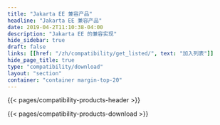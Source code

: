 ```yaml
---
title: "Jakarta EE 兼容产品"
headline: "Jakarta EE 兼容产品"
date: 2019-04-2T11:10:38-04:00
description: "Jakarta EE 的兼容实现"
hide_sidebar: true
draft: false
links: [[href: "/zh/compatibility/get_listed/", text: "加入列表"]]
hide_page_title: true
type: "compatibility/download"
layout: "section"
container: "container margin-top-20"
---
```


{{< pages/compatibility-products-header >}}

{{< pages/compatibility-products-download >}}